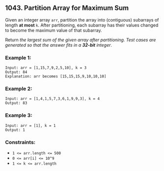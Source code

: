 ## 1043. Partition Array for Maximum Sum

Given an integer array ```arr```, partition the array into (contiguous) subarrays of length **at most** ```k```. After partitioning, each subarray has their values changed to become the maximum value of that subarray.

Return *the largest sum of the given array after partitioning. Test cases are generated so that the answer fits in a **32-bit** integer*.

### Example 1:
```
Input: arr = [1,15,7,9,2,5,10], k = 3
Output: 84
Explanation: arr becomes [15,15,15,9,10,10,10]
```
### Example 2:
```
Input: arr = [1,4,1,5,7,3,6,1,9,9,3], k = 4
Output: 83
```
### Example 3:
```
Input: arr = [1], k = 1
Output: 1
```

### Constraints:

* ```1 <= arr.length <= 500```
* ```0 <= arr[i] <= 10^9```
* ```1 <= k <= arr.length```